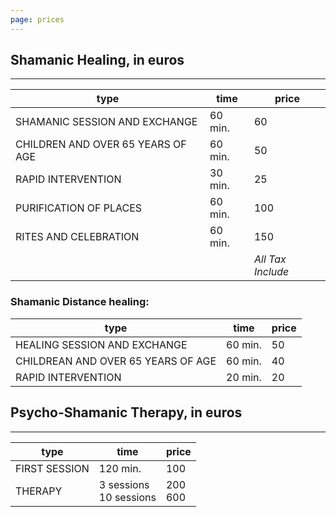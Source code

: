 ```yaml
---
page: prices
---
```

## Shamanic Healing, in euros 

<hr/>

|type|time|price|
|---|---|---|
| SHAMANIC SESSION AND EXCHANGE | 60 min. | 60 |
| CHILDREN AND OVER 65 YEARS OF AGE | 60 min. | 50 |
| RAPID INTERVENTION  | 30 min. | 25 |
| PURIFICATION OF PLACES | 60 min. | 100 |
| RITES AND CELEBRATION | 60 min. | 150 |
| | | *All Tax Include* |

### Shamanic Distance healing: 

|type|time|price|
|---|---|---|
| HEALING SESSION AND EXCHANGE | 60 min. | 50 |
| CHILDREAN AND OVER 65 YEARS OF AGE  | 60 min. | 40 |
| RAPID INTERVENTION  | 20 min. |  20 |

## Psycho-Shamanic Therapy, in euros 

---

|type|time|price|
|---|---|---|
| FIRST SESSION | 120 min. | 100 |
| THERAPY | 3 sessions<br/>10 sessions | 200<br/>600 |
